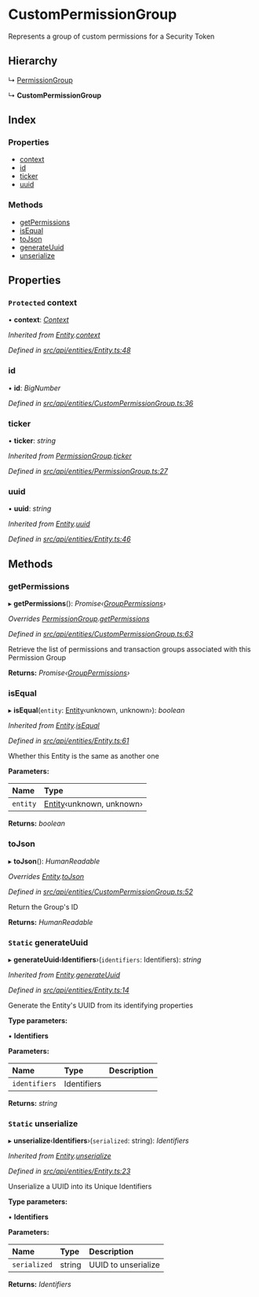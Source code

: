 # CustomPermissionGroup

Represents a group of custom permissions for a Security Token

## Hierarchy

↳ [PermissionGroup](permissiongroup.md)

↳ **CustomPermissionGroup**

## Index

### Properties

* [context](custompermissiongroup.md#protected-context)
* [id](custompermissiongroup.md#id)
* [ticker](custompermissiongroup.md#ticker)
* [uuid](custompermissiongroup.md#uuid)

### Methods

* [getPermissions](custompermissiongroup.md#getpermissions)
* [isEqual](custompermissiongroup.md#isequal)
* [toJson](custompermissiongroup.md#tojson)
* [generateUuid](custompermissiongroup.md#static-generateuuid)
* [unserialize](custompermissiongroup.md#static-unserialize)

## Properties

### `Protected` context

• **context**: [_Context_](context.md)

_Inherited from_ [_Entity_](entity.md)_._[_context_](entity.md#protected-context)

_Defined in_ [_src/api/entities/Entity.ts:48_](https://github.com/PolymathNetwork/polymesh-sdk/blob/7362b318/src/api/entities/Entity.ts#L48)

### id

• **id**: _BigNumber_

_Defined in_ [_src/api/entities/CustomPermissionGroup.ts:36_](https://github.com/PolymathNetwork/polymesh-sdk/blob/7362b318/src/api/entities/CustomPermissionGroup.ts#L36)

### ticker

• **ticker**: _string_

_Inherited from_ [_PermissionGroup_](permissiongroup.md)_._[_ticker_](permissiongroup.md#ticker)

_Defined in_ [_src/api/entities/PermissionGroup.ts:27_](https://github.com/PolymathNetwork/polymesh-sdk/blob/7362b318/src/api/entities/PermissionGroup.ts#L27)

### uuid

• **uuid**: _string_

_Inherited from_ [_Entity_](entity.md)_._[_uuid_](entity.md#uuid)

_Defined in_ [_src/api/entities/Entity.ts:46_](https://github.com/PolymathNetwork/polymesh-sdk/blob/7362b318/src/api/entities/Entity.ts#L46)

## Methods

### getPermissions

▸ **getPermissions**\(\): _Promise‹_[_GroupPermissions_](../globals.md#grouppermissions)_›_

_Overrides_ [_PermissionGroup_](permissiongroup.md)_._[_getPermissions_](permissiongroup.md#abstract-getpermissions)

_Defined in_ [_src/api/entities/CustomPermissionGroup.ts:63_](https://github.com/PolymathNetwork/polymesh-sdk/blob/7362b318/src/api/entities/CustomPermissionGroup.ts#L63)

Retrieve the list of permissions and transaction groups associated with this Permission Group

**Returns:** _Promise‹_[_GroupPermissions_](../globals.md#grouppermissions)_›_

### isEqual

▸ **isEqual**\(`entity`: [Entity](entity.md)‹unknown, unknown›\): _boolean_

_Inherited from_ [_Entity_](entity.md)_._[_isEqual_](entity.md#isequal)

_Defined in_ [_src/api/entities/Entity.ts:61_](https://github.com/PolymathNetwork/polymesh-sdk/blob/7362b318/src/api/entities/Entity.ts#L61)

Whether this Entity is the same as another one

**Parameters:**

| Name | Type |
| :--- | :--- |
| `entity` | [Entity](entity.md)‹unknown, unknown› |

**Returns:** _boolean_

### toJson

▸ **toJson**\(\): _HumanReadable_

_Overrides_ [_Entity_](entity.md)_._[_toJson_](entity.md#abstract-tojson)

_Defined in_ [_src/api/entities/CustomPermissionGroup.ts:52_](https://github.com/PolymathNetwork/polymesh-sdk/blob/7362b318/src/api/entities/CustomPermissionGroup.ts#L52)

Return the Group's ID

**Returns:** _HumanReadable_

### `Static` generateUuid

▸ **generateUuid**‹**Identifiers**›\(`identifiers`: Identifiers\): _string_

_Inherited from_ [_Entity_](entity.md)_._[_generateUuid_](entity.md#static-generateuuid)

_Defined in_ [_src/api/entities/Entity.ts:14_](https://github.com/PolymathNetwork/polymesh-sdk/blob/7362b318/src/api/entities/Entity.ts#L14)

Generate the Entity's UUID from its identifying properties

**Type parameters:**

▪ **Identifiers**

**Parameters:**

| Name | Type | Description |
| :--- | :--- | :--- |
| `identifiers` | Identifiers |  |

**Returns:** _string_

### `Static` unserialize

▸ **unserialize**‹**Identifiers**›\(`serialized`: string\): _Identifiers_

_Inherited from_ [_Entity_](entity.md)_._[_unserialize_](entity.md#static-unserialize)

_Defined in_ [_src/api/entities/Entity.ts:23_](https://github.com/PolymathNetwork/polymesh-sdk/blob/7362b318/src/api/entities/Entity.ts#L23)

Unserialize a UUID into its Unique Identifiers

**Type parameters:**

▪ **Identifiers**

**Parameters:**

| Name | Type | Description |
| :--- | :--- | :--- |
| `serialized` | string | UUID to unserialize |

**Returns:** _Identifiers_

